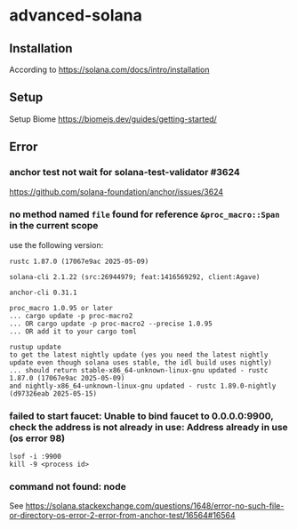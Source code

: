 # advanced-solana

## Installation

According to https://solana.com/docs/intro/installation

## Setup
Setup Biome
https://biomejs.dev/guides/getting-started/


## Error
### anchor test not wait for solana-test-validator #3624
https://github.com/solana-foundation/anchor/issues/3624

### no method named `file` found for reference `&proc_macro::Span` in the current scope
use the following version:
```
rustc 1.87.0 (17067e9ac 2025-05-09)

solana-cli 2.1.22 (src:26944979; feat:1416569292, client:Agave)

anchor-cli 0.31.1

proc_macro 1.0.95 or later
... cargo update -p proc-macro2
... OR cargo update -p proc-macro2 --precise 1.0.95
... OR add it to your cargo toml

rustup update
to get the latest nightly update (yes you need the latest nightly update even though solana uses stable, the idl build uses nightly)
... should return stable-x86_64-unknown-linux-gnu updated - rustc 1.87.0 (17067e9ac 2025-05-09)
and nightly-x86_64-unknown-linux-gnu updated - rustc 1.89.0-nightly (d97326eab 2025-05-15)
```

### failed to start faucet: Unable to bind faucet to 0.0.0.0:9900, check the address is not already in use: Address already in use (os error 98)
```
lsof -i :9900
kill -9 <process id>
```

### command not found: node
See https://solana.stackexchange.com/questions/1648/error-no-such-file-or-directory-os-error-2-error-from-anchor-test/16564#16564